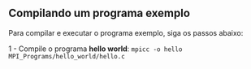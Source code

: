 ## Compilando um programa exemplo

Para compilar e executar o programa exemplo, siga os passos abaixo:

1 - Compile o programa **hello world**: `mpicc -o hello MPI_Programs/hello_world/hello.c`
